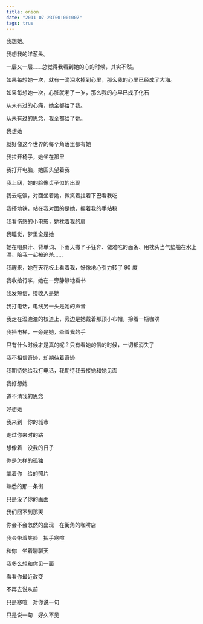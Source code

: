 ```yaml
---
title: onion
date: "2011-07-23T00:00:00Z"
tags: true
---
```


我想她。

我想我的洋葱头。

一层又一层……总觉得我看到她的心的时候，其实不然。

如果每想她一次，就有一滴泪水掉到心里，那么我的心里已经成了大海。

如果每想她一次，心脏就老了一岁，那么我的心早已成了化石

从未有过的心痛，她全都给了我。

从未有过的思念，我全都给了她。

我想她

就好像这个世界的每个角落里都有她

我拉开椅子，她坐在那里

我打开电脑，她回头望着我

我上网，她的脸像贞子似的出现

我去吃饭，对面坐着她，微笑着拄着下巴看我吃

我搭地铁，站在我对面的是她，握着我的手站稳

我看伤感的小电影，她枕着我的肩

我睡觉，梦里全是她

她在喝果汁、背单词、下雨天撒丫子狂奔、做难吃的面条、用枕头当气垫船在水上漂、陪我一起被追杀……

我醒来，她在天花板上看着我，好像地心引力转了 90 度

我收拾行李，她在一旁静静地看书

我发短信，接收人是她

我打电话，电线另一头是她的声音

我走在湿漉漉的校道上，旁边是她戴着那顶小布帽，拎着一瓶咖啡

我搭电梯，一旁是她，牵着我的手

只有什么时候才是真的呢？只有看她的信的时候，一切都消失了

我不相信奇迹，却期待着奇迹

我期待她给我打电话，我期待我去接她和她见面

我好想她

道不清我的思念

好想她

我来到　你的城市

走过你来时的路

想像着　没我的日子

你是怎样的孤独

拿着你　给的照片

熟悉的那一条街

只是没了你的画面

我们回不到那天

你会不会忽然的出现　在街角的咖啡店

我会带着笑脸　挥手寒喧

和你　坐着聊聊天

我多么想和你见一面

看看你最近改变

不再去说从前

只是寒喧　对你说一句

只是说一句　好久不见
